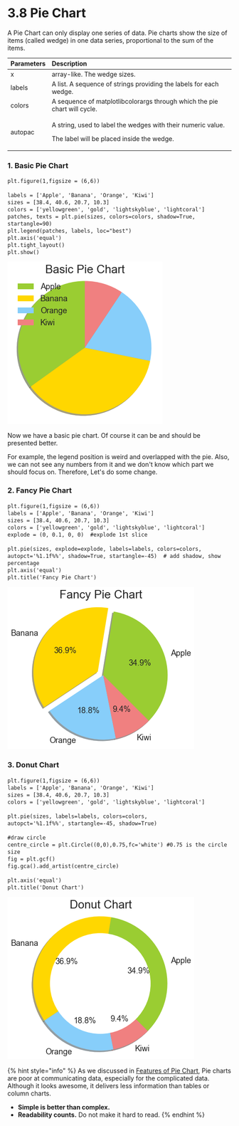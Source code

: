 # 3.8 Pie Chart

A Pie Chart can only display one series of data. Pie charts show the size of items \(called wedge\) in one data series, proportional to the sum of the items.

<table>
  <thead>
    <tr>
      <th style="text-align:left">Parameters</th>
      <th style="text-align:left">Description</th>
    </tr>
  </thead>
  <tbody>
    <tr>
      <td style="text-align:left">x</td>
      <td style="text-align:left">array-like. The wedge sizes.</td>
    </tr>
    <tr>
      <td style="text-align:left">labels</td>
      <td style="text-align:left">A list. A sequence of strings providing the labels for each wedge.</td>
    </tr>
    <tr>
      <td style="text-align:left">colors</td>
      <td style="text-align:left">A sequence of matplotlibcolorargs through which the pie chart will cycle.</td>
    </tr>
    <tr>
      <td style="text-align:left">autopac</td>
      <td style="text-align:left">
        <p>A string, used to label the wedges with their numeric value.</p>
        <p>The label will be placed inside the wedge.</p>
      </td>
    </tr>
  </tbody>
</table>

### 1. Basic Pie Chart

```text
plt.figure(1,figsize = (6,6))

labels = ['Apple', 'Banana', 'Orange', 'Kiwi']
sizes = [38.4, 40.6, 20.7, 10.3]
colors = ['yellowgreen', 'gold', 'lightskyblue', 'lightcoral']
patches, texts = plt.pie(sizes, colors=colors, shadow=True, startangle=90)
plt.legend(patches, labels, loc="best")
plt.axis('equal')
plt.tight_layout()
plt.show()
```

![Figure 1.6.1 Basic Pie Chart](../.gitbook/assets/download-2%20%282%29.png)

Now  we have a basic pie chart. Of course it can be and should be presented better. 

For example, the legend position is weird and overlapped  with the pie. Also, we  can not see  any numbers from it  and we don't know which part we should focus on.  Therefore, Let's do some change.

### 2. Fancy Pie Chart

```text
plt.figure(1,figsize = (6,6))
labels = ['Apple', 'Banana', 'Orange', 'Kiwi']
sizes = [38.4, 40.6, 20.7, 10.3]
colors = ['yellowgreen', 'gold', 'lightskyblue', 'lightcoral']
explode = (0, 0.1, 0, 0)  #explode 1st slice

plt.pie(sizes, explode=explode, labels=labels, colors=colors,
autopct='%1.1f%%', shadow=True, startangle=-45)  # add shadow, show percentage
plt.axis('equal')
plt.title('Fancy Pie Chart')
```

![Figure 1.6.2 Fancy Pie Chart](../.gitbook/assets/fancy-pie.png)

### 3. Donut Chart

```text
plt.figure(1,figsize = (6,6))
labels = ['Apple', 'Banana', 'Orange', 'Kiwi']
sizes = [38.4, 40.6, 20.7, 10.3]
colors = ['yellowgreen', 'gold', 'lightskyblue', 'lightcoral']

plt.pie(sizes, labels=labels, colors=colors,
autopct='%1.1f%%', startangle=-45, shadow=True) 

#draw circle
centre_circle = plt.Circle((0,0),0.75,fc='white') #0.75 is the circle size
fig = plt.gcf()
fig.gca().add_artist(centre_circle)

plt.axis('equal')
plt.title('Donut Chart')
```

![Figure 1.6.3 Donut Chart](../.gitbook/assets/donut-chart.png)

{% hint style="info" %}
As we discussed  in [Features of Pie Chart,](../tricks-in-visualisation/features-of-different-charts/2.4-pie-chart.md)  Pie charts are poor at communicating data, especially for the complicated data.  Although it looks awesome, it  delivers less information than tables or column charts.

* **Simple is better than complex.** 
* **Readability counts.** Do not make it hard to read.
{% endhint %}


